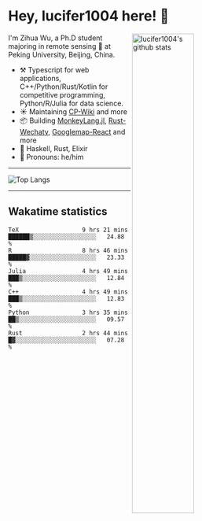 # Hey, lucifer1004 here! :wave:

<img width="50%" align="right" alt="lucifer1004's github stats" src="https://github-readme-stats.vercel.app/api?username=lucifer1004&show_icons=true">

I'm Zihua Wu, a Ph.D student majoring in remote sensing :satellite: at Peking University, Beijing, China.

- :hammer_and_pick: Typescript for web applications, C++/Python/Rust/Kotlin for competitive programming, Python/R/Julia for data science.
- :sunny: Maintaining [CP-Wiki](https://cp-wiki.vercel.app) and more 
- :package: Building [MonkeyLang.jl](https://github.com/lucifer1004/MonkeyLang.jl), [Rust-Wechaty](https://github.com/wechaty/rust-wechaty), [Googlemap-React](https://github.com/googlemap-react/googlemap-react) and more
- :seedling: Haskell, Rust, Elixir
- :man: Pronouns: he/him

---

![Top Langs](https://github-readme-stats.vercel.app/api/top-langs/?username=lucifer1004&layout=compact)

---

## Wakatime statistics

<!--START_SECTION:waka-->

```text
TeX                  9 hrs 21 mins   ██████▒░░░░░░░░░░░░░░░░░░   24.88 %
R                    8 hrs 46 mins   █████▓░░░░░░░░░░░░░░░░░░░   23.33 %
Julia                4 hrs 49 mins   ███▒░░░░░░░░░░░░░░░░░░░░░   12.84 %
C++                  4 hrs 49 mins   ███▒░░░░░░░░░░░░░░░░░░░░░   12.83 %
Python               3 hrs 35 mins   ██▒░░░░░░░░░░░░░░░░░░░░░░   09.57 %
Rust                 2 hrs 44 mins   █▓░░░░░░░░░░░░░░░░░░░░░░░   07.28 %
```

<!--END_SECTION:waka-->
